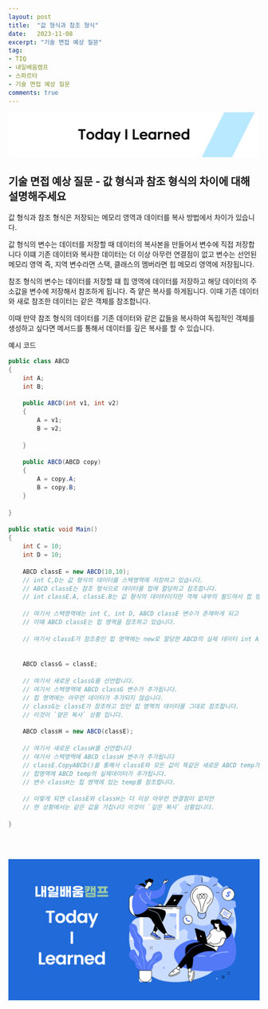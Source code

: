 ```yaml
---
layout: post
title:  "값 형식과 참조 형식"
date:   2023-11-08
excerpt: "기술 면접 예상 질문"
tag:
- TIQ
- 내일배움캠프
- 스파르타
- 기술 면접 예상 질문
comments: true
---
```


![nbcbanner](/assets/img/TILbanner.png)


## 기술 면접 예상 질문 - 값 형식과 참조 형식의 차이에 대해 설명해주세요

값 형식과 참조 형식은 저장되는 메모리 영역과 데이터를 복사 방법에서 차이가 있습니다.

값 형식의 변수는 데이터를 저장할 때 데이터의 복사본을 만들어서 변수에 직접 저장합니다 이떄 기존 데이터와 복사한 데이터는 더 이상 아무런 연결점이 없고 변수는 선언된 메모리 영역 즉, 지역 변수라면 스택, 클래스의 멤버라면 힙 메모리 영역에 저장됩니다.

참조 형식의 변수는 데이터를 저장할 떄 힙 영역에 데이터를 저장하고 해당 데이터의 주소값을 변수에 저장해서 참조하게 됩니다. 즉 얕은 복사를 하게됩니다. 이때 기존 데이터와 새로 참조한 데이터는 같은 객체를 참조합니다.

이때 만약 참조 형식의 데이터를 기존 데이터와 같은 값들을 복사하여 독립적인 객체를 생성하고 싶다면 메서드를 통해서 데이터를 깊은 복사를 할 수 있습니다.




예시 코드

```cs 
public class ABCD
{
    int A;
    int B;

    public ABCD(int v1, int v2)
    {
        A = v1;
        B = v2;

    }

    public ABCD(ABCD copy)
    {
        A = copy.A;
        B = copy.B;
    }
  
}

public static void Main()
{
    int C = 10;
    int D = 10;

    ABCD classE = new ABCD(10,10);
    // int C,D는 값 형식의 데이터를 스택영역에 저장하고 있습니다.
    // ABCD classE는 참조 형식으로 데이터를 힙에 할당하고 참조합니다.
    // int classE.A, classE.B는 값 형식의 데이터이지만 객체 내부의 필드여서 힙 영역에 저장하고 있습니다.

    // 여기서 스택영역에는 int C, int D, ABCD classE 변수가 존재하게 되고
    // 이떄 ABCD classE는 힙 영역을 참조하고 있습니다.

    // 여기서 classE가 참조중인 힙 영역에는 new로 할당한 ABCD의 실제 데이터 int A, int B기  존재합니다.


    ABCD classG = classE;

    // 여기서 새로운 classG를 선언합니다.
    // 여기서 스택영역에 ABCD classG 변수가 추가됩니다.
    // 힙 영역에는 아무런 데이터가 추가되지 않습니다.  
    // classG는 classE가 참조하고 있던 힙 영역의 데이터를 그대로 참조합니다.
    // 이것이 `얕은 복사` 상황 입니다.

    ABCD classH = new ABCD(classE);

    // 여기서 새로운 classH를 선언합니다
    // 여기서 스택영역에 ABCD classH 변수가 추가됩니다
    // classE.CopyABCD()를 통해서 classE와 모든 값이 똑같은 새로운 ABCD temp가 생성됩니다.
    // 힙영역에 ABCD temp의 실제데이터가 추가됩니다.
    // 변수 classH는 힙 영역에 있는 temp를 참조합니다.

    // 이렇게 되면 classE와 classH는 더 이상 아무런 연결점이 없지만
    // 현 상황에서는 같은 값을 가집니다 이것이 `깊은 복사` 상황입니다.

}
```











<br/>
<br/>

![nbcthumbnail](/assets/img/thumbnail-image.png)
